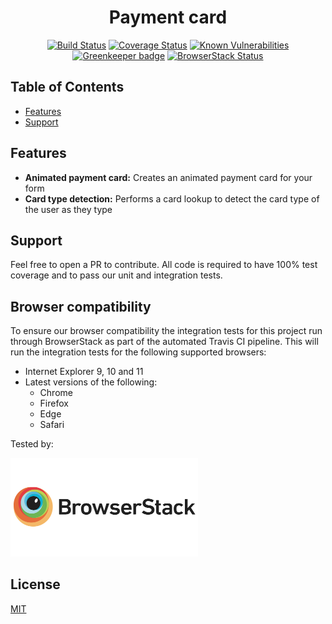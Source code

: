 <h1 align="center">Payment card</h1>

<div align="center">
  
  <!-- Build status -->  
  [![Build Status](https://travis-ci.org/Secure-Trading/js-payment-card.svg?branch=master)](https://travis-ci.org/Secure-Trading/js-payment-card) <!-- Test Coverage -->[![Coverage Status](https://coveralls.io/repos/github/Secure-Trading/js-payment-card/badge.svg?branch=master)](https://coveralls.io/github/Secure-Trading/js-payment-card?branch=master) <!-- Vulnerabilities --> [![Known Vulnerabilities](https://snyk.io/test/github/Secure-Trading/js-payment-card/badge.svg?targetFile=package.json)](https://snyk.io/test/github/Secure-Trading/js-payment-card?targetFile=package.json) <!-- Greenkeeper --> [![Greenkeeper badge](https://badges.greenkeeper.io/Secure-Trading/js-payment-card.svg)](https://greenkeeper.io/) <!-- Browser Stack -->[![BrowserStack Status](https://www.browserstack.com/automate/badge.svg?badge_key=M2NubStiRnlBWnZiY2lTR2t1VE5GNXdNcWpEOC9QdUFudHRqa0lWNkNSTT0tLXVWT3MwckNESnAyaXJlajhlZllHUVE9PQ==--5c6859789d9206f6dc34df6062f89d95d0de2564)](https://www.browserstack.com/automate/public-build/M2NubStiRnlBWnZiY2lTR2t1VE5GNXdNcWpEOC9QdUFudHRqa0lWNkNSTT0tLXVWT3MwckNESnAyaXJlajhlZllHUVE9PQ==--5c6859789d9206f6dc34df6062f89d95d0de2564)
</div>

## Table of Contents

- [Features](#features)
- [Support](#support)

## Features
- __Animated payment card:__ Creates an animated payment card for your form
- __Card type detection:__ Performs a card lookup to detect the card type of the user as they type

## Support
Feel free to open a PR to contribute. All code is required to have 100% test coverage and to pass our unit and integration tests.

## Browser compatibility
To ensure our browser compatibility the integration tests for this project run through BrowserStack as part of the automated Travis CI pipeline. This will run the integration tests for the following supported browsers:

- Internet Explorer 9, 10 and 11
- Latest versions of the following:
  - Chrome
  - Firefox
  - Edge
  - Safari

Tested by:

<img alt="BrowserStack" src="https://raw.githubusercontent.com/Secure-Trading/js-payment-card/master/browserstack-logo.png" width="300" />

## License
[MIT](https://tldrlegal.com/license/mit-license)
